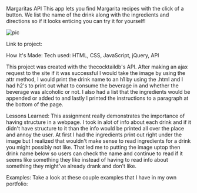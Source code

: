 Margaritas API
This app lets you find Margarita recipes with the click of a button. We list the name of the drink along with
the ingredients and directions so if it looks enticing you can try it for yourself!

![pic](img/pic.jpg)

Link to project:

How It's Made:
Tech used: HTML, CSS, JavaScript, jQuery, API

This project was created with the thecocktaildb's API. After making an ajax request to the site if it was successful I would take the image by using the attr method, I would print the drink name to an h1 by using the .html and I had h2's to print out what to consume the beverage in and whether the beverage was alcoholic or not.
I also had a list that the ingredients would be appended or added to and lastly I printed the instructions to a paragraph at the bottom of the page.

Lessons Learned:
This assignment really demonstrates the importance of having structure in a webpage. I took in alot of info about each drink and if it didn't have structure to it than the info would be printed all over the place and annoy the user. At first I had the ingredients print out right under the image but I realized that wouldn't make sense to read ingredients for a drink you might possibly not like. That led me to putting the image uptop then drink name below so users can check the name and continue to read if it seems like something they like instead of having to read info about something they might've already drank and don't like.

Examples:
Take a look at these couple examples that I have in my own portfolio:
